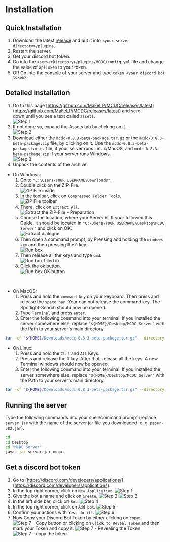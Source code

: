 # Installation
## Quick Installation
1. Download the latest [release](https://github.com/MaFeLP/MCDC/releases/) and put it into `<your server directory>/plugins`.
2. Restart the server.
3. Get your discord bot token.
4. Go into the `<serverDirectory>/plugins/MCDC/config.yml` file and change the value of `apiToken` to your token.
4. OR Go into the console of your server and type `token <your discord bot token>` <br>

## Detailed installation
1. Go to this page [https://github.com/MaFeLP/MCDC/releases/latest](https://github.com/MaFeLP/MCDC/releases/latest) and scroll down,until you see a text called `assets`.<br>
![Step 1](./assets/installation/files1.png)
2. If not done so, expand the Assets tab by clicking on it..<br>
![Step 2](./assets/installation/files2.png)
3. Download either the `mcdc-0.8.3-beta-package.tar.gz` or the `mcdc-0.8.3-beta-package.zip` file, by clicking on it. Use the `mcdc-0.8.3-beta-package.tar.gz` file, if your server runs Linux/MacOS, and `mcdc-0.8.3-beta-package.zip` if your server runs Windows.<br>
![Step 3](./assets/installation/files3.png)
4. Unpack the contents of the archive.
  - On Windows:
     1. Go to `"C:\Users\YOUR USERNAME\Downloads"`.
     2. Double click on the ZIP-File.<br>
![ZIP File inside](./assets/installation/windows/1.png)
     3. In the toolbar, click on `Compressed Folder Tools`.<br>
![ZIP File toolbar](./assets/installation/windows/2.png)
     4. There, click on `Extract All`.<br>
![Extract the ZIP-File - Preparation](./assets/installation/windows/3.png)
     5. Choose the location, where your Server is. If your followed this Guide, it should be located in `"C:\Users\YOUR USERNAME\Desktop\MCDC Server"` and click on OK.<br>
![Extract dialogue](./assets/installation/windows/4.png)
     6. Then open a command prompt, by Pressing and holding the `windows key` and then pressing the `R` key.<br>
![Run box](./assets/installation/windows/5.png)
     7. Then release all the keys and type `cmd`.<br>
![Run box filled in](./assets/installation/windows/6.png)
     8. Click the ok button.<br>
![Run box OK button](./assets/installation/windows/7.png)
<br>

  - On MacOS:
     1. Press and hold the `command key` on your keyboard. Then press and release the `space bar`. Your can not release the command key. The Spotlight-Search should now be opened.
     2. Type `Terminal` and press `enter`.
     3. Enter the following command into your terminal. If you installed the server somewhere else, replace `"${HOME}/Desktop/MCDC Server"` with the Path to your server's main directory.

```bash
tar -xf "${HOME}/Downloads/mcdc-0.8.3-beta-package.tar.gz" --directory "${HOME}/Desktop/MCDC Server"
```

  - On Linux:
     1. Press and hold the `Ctrl` and `Alt` Keys. 
     2. Press and release the `T` key. After that, release all the keys. A new Terminal windows should now be opened.
     3. Enter the following command into your terminal. If you installed the server somewhere else, replace `"${HOME}/Desktop/MCDC Server"` with the Path to your server's main directory.

```bash
tar -xf "${HOME}/Downloads/mcdc-0.8.3-beta-package.tar.gz" --directory "${HOME}/Desktop/MCDC Server"
```

## Running the server
Type the following commands into your shell/command prompt (replace `server.jar` with the name of the server jar file you downloaded. e. g. `paper-582.jar`).

```bash
cd
cd Desktop
cd "MCDC Server"
java -jar server.jar nogui
```


## Get a discord bot token
1. Go to [https://discord.com/developers/applications/](https://discord.com/developers/applications).
2. In the top right corner, click on `New Application`.
![Step 1](./assets/token1.png)
3. Give the bot a name and click on `Create`.
![Step 2](./assets/token2.png) ![Step 3](./assets/token3.png)
4. In the left side bar, click on `Bot`.
![Step 4](./assets/token4.png)
5. In the top right corner, click on `Add bot`.
![Step 5](./assets/token5.png)
6. Confirm your actions with `Yes, do it!`.
![Step 6](./assets/token6.png)
7. Now Copy your Discord Bot Token by either clicking on `copy`:
![Step 7 - Copy button](./assets/token7.png)
or clicking on `Click to Reveal Token` and then mark your Token and copy it.
![Step 7 - Revealing the Token](./assets/token8-1.png) ![Step 7 - copy the token](./assets/token8-2.png)
